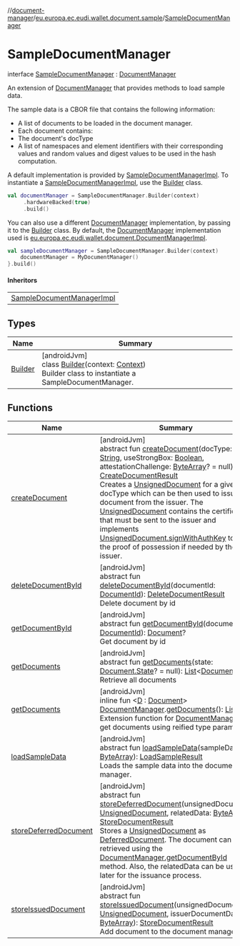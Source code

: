 //[document-manager](../../../index.md)/[eu.europa.ec.eudi.wallet.document.sample](../index.md)/[SampleDocumentManager](index.md)

# SampleDocumentManager

interface [SampleDocumentManager](index.md) : [DocumentManager](../../eu.europa.ec.eudi.wallet.document/-document-manager/index.md)

An extension of [DocumentManager](../../eu.europa.ec.eudi.wallet.document/-document-manager/index.md) that provides methods to load sample data.

The sample data is a CBOR file that contains the following information:

- 
   A list of documents to be loaded in the document manager.
- 
   Each document contains:
- 
   The document's docType
- 
   A list of namespaces and element identifiers with their corresponding values and random values and digest values to be used in the hash computation.

A default implementation is provided by [SampleDocumentManagerImpl](../-sample-document-manager-impl/index.md). To instantiate a [SampleDocumentManagerImpl](../-sample-document-manager-impl/index.md), use the [Builder](-builder/index.md) class.

```kotlin
val documentManager = SampleDocumentManager.Builder(context)
     .hardwareBacked(true)
     .build()
```

You can also use a different [DocumentManager](../../eu.europa.ec.eudi.wallet.document/-document-manager/index.md) implementation, by passing it to the [Builder](-builder/index.md) class. By default, the [DocumentManager](../../eu.europa.ec.eudi.wallet.document/-document-manager/index.md) implementation used is [eu.europa.ec.eudi.wallet.document.DocumentManagerImpl](../../eu.europa.ec.eudi.wallet.document/-document-manager-impl/index.md).

```kotlin
val sampleDocumentManager = SampleDocumentManager.Builder(context)
    documentManager = MyDocumentManager()
}.build()
```

#### Inheritors

| |
|---|
| [SampleDocumentManagerImpl](../-sample-document-manager-impl/index.md) |

## Types

| Name | Summary |
|---|---|
| [Builder](-builder/index.md) | [androidJvm]<br>class [Builder](-builder/index.md)(context: [Context](https://developer.android.com/reference/kotlin/android/content/Context.html))<br>Builder class to instantiate a SampleDocumentManager. |

## Functions

| Name                                                                                                          | Summary                                                                                                                                                                                                                                                                                                                                                                                                                                                                                                                                                                                                                                                                                                                                                                                                                                                                                                                                                                                                                                                                                    |
|---------------------------------------------------------------------------------------------------------------|--------------------------------------------------------------------------------------------------------------------------------------------------------------------------------------------------------------------------------------------------------------------------------------------------------------------------------------------------------------------------------------------------------------------------------------------------------------------------------------------------------------------------------------------------------------------------------------------------------------------------------------------------------------------------------------------------------------------------------------------------------------------------------------------------------------------------------------------------------------------------------------------------------------------------------------------------------------------------------------------------------------------------------------------------------------------------------------------|
| [createDocument](../../eu.europa.ec.eudi.wallet.document/-document-manager/create-document.md)                | [androidJvm]<br>abstract fun [createDocument](../../eu.europa.ec.eudi.wallet.document/-document-manager/create-document.md)(docType: [String](https://kotlinlang.org/api/latest/jvm/stdlib/kotlin/-string/index.html), useStrongBox: [Boolean](https://kotlinlang.org/api/latest/jvm/stdlib/kotlin/-boolean/index.html), attestationChallenge: [ByteArray](https://kotlinlang.org/api/latest/jvm/stdlib/kotlin/-byte-array/index.html)? = null): [CreateDocumentResult](../../eu.europa.ec.eudi.wallet.document/-create-document-result/index.md)<br>Creates a [UnsignedDocument](../../eu.europa.ec.eudi.wallet.document/-unsigned-document/index.md) for a given docType which can be then used to issue the document from the issuer. The [UnsignedDocument](../../eu.europa.ec.eudi.wallet.document/-unsigned-document/index.md) contains the certificate that must be sent to the issuer and implements [UnsignedDocument.signWithAuthKey](../../eu.europa.ec.eudi.wallet.document/-unsigned-document/sign-with-auth-key.md) to sign the proof of possession if needed by the issuer. |
| [deleteDocumentById](../../eu.europa.ec.eudi.wallet.document/-document-manager/delete-document-by-id.md)      | [androidJvm]<br>abstract fun [deleteDocumentById](../../eu.europa.ec.eudi.wallet.document/-document-manager/delete-document-by-id.md)(documentId: [DocumentId](../../eu.europa.ec.eudi.wallet.document/index.md#659369697%2FClasslikes%2F1351694608)): [DeleteDocumentResult](../../eu.europa.ec.eudi.wallet.document/-delete-document-result/index.md)<br>Delete document by id                                                                                                                                                                                                                                                                                                                                                                                                                                                                                                                                                                                                                                                                                                           |
| [getDocumentById](../../eu.europa.ec.eudi.wallet.document/-document-manager/get-document-by-id.md)            | [androidJvm]<br>abstract fun [getDocumentById](../../eu.europa.ec.eudi.wallet.document/-document-manager/get-document-by-id.md)(documentId: [DocumentId](../../eu.europa.ec.eudi.wallet.document/index.md#659369697%2FClasslikes%2F1351694608)): [Document](../../eu.europa.ec.eudi.wallet.document/-document/index.md)?<br>Get document by id                                                                                                                                                                                                                                                                                                                                                                                                                                                                                                                                                                                                                                                                                                                                             |
| [getDocuments](../../eu.europa.ec.eudi.wallet.document/-document-manager/get-documents.md)                    | [androidJvm]<br>abstract fun [getDocuments](../../eu.europa.ec.eudi.wallet.document/-document-manager/get-documents.md)(state: [Document.State](../../eu.europa.ec.eudi.wallet.document/-document/-state/index.md)? = null): [List](https://kotlinlang.org/api/latest/jvm/stdlib/kotlin.collections/-list/index.html)&lt;[Document](../../eu.europa.ec.eudi.wallet.document/-document/index.md)&gt;<br>Retrieve all documents                                                                                                                                                                                                                                                                                                                                                                                                                                                                                                                                                                                                                                                              |
| [getDocuments](../../eu.europa.ec.eudi.wallet.document/get-documents.md)                                      | [androidJvm]<br>inline fun &lt;[D](../../eu.europa.ec.eudi.wallet.document/get-documents.md) : [Document](../../eu.europa.ec.eudi.wallet.document/-document/index.md)&gt; [DocumentManager](../../eu.europa.ec.eudi.wallet.document/-document-manager/index.md).[getDocuments](../../eu.europa.ec.eudi.wallet.document/get-documents.md)(): [List](https://kotlinlang.org/api/latest/jvm/stdlib/kotlin.collections/-list/index.html)&lt;[D](../../eu.europa.ec.eudi.wallet.document/get-documents.md)&gt;<br>Extension function for [DocumentManager](../../eu.europa.ec.eudi.wallet.document/-document-manager/index.md) to get documents using reified type parameter                                                                                                                                                                                                                                                                                                                                                                                                                    |
| [loadSampleData](load-sample-data.md)                                                                         | [androidJvm]<br>abstract fun [loadSampleData](load-sample-data.md)(sampleData: [ByteArray](https://kotlinlang.org/api/latest/jvm/stdlib/kotlin/-byte-array/index.html)): [LoadSampleResult](../-load-sample-result/index.md)<br>Loads the sample data into the document manager.                                                                                                                                                                                                                                                                                                                                                                                                                                                                                                                                                                                                                                                                                                                                                                                                           |
| [storeDeferredDocument](../../eu.europa.ec.eudi.wallet.document/-document-manager/store-deferred-document.md) | [androidJvm]<br>abstract fun [storeDeferredDocument](../../eu.europa.ec.eudi.wallet.document/-document-manager/store-deferred-document.md)(unsignedDocument: [UnsignedDocument](../../eu.europa.ec.eudi.wallet.document/-unsigned-document/index.md), relatedData: [ByteArray](https://kotlinlang.org/api/latest/jvm/stdlib/kotlin/-byte-array/index.html)): [StoreDocumentResult](../../eu.europa.ec.eudi.wallet.document/-store-document-result/index.md)<br>Stores a [UnsignedDocument](../../eu.europa.ec.eudi.wallet.document/-unsigned-document/index.md) as [DeferredDocument](../../eu.europa.ec.eudi.wallet.document/-deferred-document/index.md). The document can be retrieved using the [DocumentManager.getDocumentById](../../eu.europa.ec.eudi.wallet.document/-document-manager/get-document-by-id.md) method. Also, the relatedData can be used later for the issuance process.                                                                                                                                                                                           |
| [storeIssuedDocument](../../eu.europa.ec.eudi.wallet.document/-document-manager/store-issued-document.md)     | [androidJvm]<br>abstract fun [storeIssuedDocument](../../eu.europa.ec.eudi.wallet.document/-document-manager/store-issued-document.md)(unsignedDocument: [UnsignedDocument](../../eu.europa.ec.eudi.wallet.document/-unsigned-document/index.md), issuerDocumentData: [ByteArray](https://kotlinlang.org/api/latest/jvm/stdlib/kotlin/-byte-array/index.html)): [StoreDocumentResult](../../eu.europa.ec.eudi.wallet.document/-store-document-result/index.md)<br>Add document to the document manager.                                                                                                                                                                                                                                                                                                                                                                                                                                                                                                                                                                                    |
